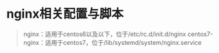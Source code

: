 ﻿# nginx相关配置与脚本

> nginx：适用于centos6以及以下，位于/etc/rc.d/init.d/nginx
> centos7-nginx：适用于centos7，位于/lib/systemd/system/nginx.service
